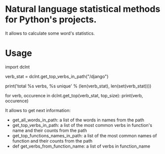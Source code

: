 # Natural language statistical methods for Python's projects.

It allows to calculate some word's statistics. 

# Usage

import dclnt

verb_stat = dclnt.get_top_verbs_in_path("/django")

print('total %s verbs, %s unique' % (len(verb_stat), len(set(verb_stat))))

for verb, occurence in dclnt.get_top(verb_stat, top_size):
   print(verb, occurence)

It allows to get next information:

* get_all_words_in_path: a list of the words in names from the path 
* get_top_verbs_in_path: a list of the most common verbs in function's name and their counts from the path 
* get_top_functions_names_in_path: a list of the most common names of function and their counts from the path
* def get_verbs_from_function_name: a list of verbs in function_name

